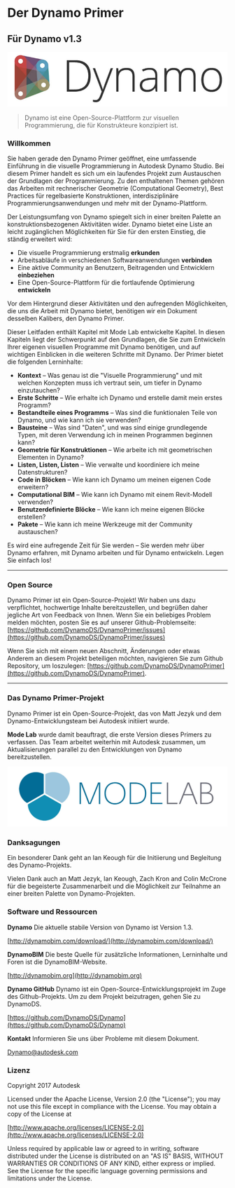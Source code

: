 

# Der Dynamo Primer

## Für Dynamo v1.3

![Dynamo-Logo](images/dynamo_logo_dark-trim.jpg)

> Dynamo ist eine Open-Source-Plattform zur visuellen Programmierung, die für Konstrukteure konzipiert ist.

### Willkommen

Sie haben gerade den Dynamo Primer geöffnet, eine umfassende Einführung in die visuelle Programmierung in Autodesk Dynamo Studio. Bei diesem Primer handelt es sich um ein laufendes Projekt zum Austauschen der Grundlagen der Programmierung. Zu den enthaltenen Themen gehören das Arbeiten mit rechnerischer Geometrie (Computational Geometry), Best Practices für regelbasierte Konstruktionen, interdisziplinäre Programmierungsanwendungen und mehr mit der Dynamo-Plattform.

Der Leistungsumfang von Dynamo spiegelt sich in einer breiten Palette an konstruktionsbezogenen Aktivitäten wider. Dynamo bietet eine Liste an leicht zugänglichen Möglichkeiten für Sie für den ersten Einstieg, die ständig erweitert wird:

* Die visuelle Programmierung erstmalig **erkunden**
* Arbeitsabläufe in verschiedenen Softwareanwendungen **verbinden**
* Eine aktive Community an Benutzern, Beitragenden und Entwicklern **einbeziehen**
* Eine Open-Source-Plattform für die fortlaufende Optimierung **entwickeln**

Vor dem Hintergrund dieser Aktivitäten und den aufregenden Möglichkeiten, die uns die Arbeit mit Dynamo bietet, benötigen wir ein Dokument desselben Kalibers, den Dynamo Primer.

Dieser Leitfaden enthält Kapitel mit Mode Lab entwickelte Kapitel. In diesen Kapiteln liegt der Schwerpunkt auf den Grundlagen, die Sie zum Entwickeln Ihrer eigenen visuellen Programme mit Dynamo benötigen, und auf wichtigen Einblicken in die weiteren Schritte mit Dynamo. Der Primer bietet die folgenden Lerninhalte:

* **Kontext** – Was genau ist die "Visuelle Programmierung" und mit welchen Konzepten muss ich vertraut sein, um tiefer in Dynamo einzutauchen?
* **Erste Schritte** – Wie erhalte ich Dynamo und erstelle damit mein erstes Programm?
* **Bestandteile eines Programms** – Was sind die funktionalen Teile von Dynamo, und wie kann ich sie verwenden?
* **Bausteine** – Was sind "Daten", und was sind einige grundlegende Typen, mit deren Verwendung ich in meinen Programmen beginnen kann?
* **Geometrie für Konstruktionen** – Wie arbeite ich mit geometrischen Elementen in Dynamo?
* **Listen, Listen, Listen** – Wie verwalte und koordiniere ich meine Datenstrukturen?
* **Code in Blöcken** – Wie kann ich Dynamo um meinen eigenen Code erweitern?
* **Computational BIM** – Wie kann ich Dynamo mit einem Revit-Modell verwenden?
* **Benutzerdefinierte Blöcke** – Wie kann ich meine eigenen Blöcke erstellen?
* **Pakete** – Wie kann ich meine Werkzeuge mit der Community austauschen?

Es wird eine aufregende Zeit für Sie werden – Sie werden mehr über Dynamo erfahren, mit Dynamo arbeiten und für Dynamo entwickeln. Legen Sie einfach los!

---

### Open Source

Dynamo Primer ist ein Open-Source-Projekt! Wir haben uns dazu verpflichtet, hochwertige Inhalte bereitzustellen, und begrüßen daher jegliche Art von Feedback von Ihnen. Wenn Sie ein beliebiges Problem melden möchten, posten Sie es auf unserer Github-Problemseite: [https://github.com/DynamoDS/DynamoPrimer/issues](https://github.com/DynamoDS/DynamoPrimer/issues)

Wenn Sie sich mit einem neuen Abschnitt, Änderungen oder etwas Anderem an diesem Projekt beteiligen möchten, navigieren Sie zum Github Repository, um loszulegen: [https://github.com/DynamoDS/DynamoPrimer](https://github.com/DynamoDS/DynamoPrimer).

---

### Das Dynamo Primer-Projekt

Dynamo Primer ist ein Open-Source-Projekt, das von Matt Jezyk und dem Dynamo-Entwicklungsteam bei Autodesk initiiert wurde.

**Mode Lab** wurde damit beauftragt, die erste Version dieses Primers zu verfassen. Das Team arbeitet weiterhin mit Autodesk zusammen, um Aktualisierungen parallel zu den Entwicklungen von Dynamo bereitzustellen.

[![](images/MODELAB_Logo.jpg)](http://modelab.is)

### Danksagungen

Ein besonderer Dank geht an Ian Keough für die Initiierung und Begleitung des Dynamo-Projekts.

Vielen Dank auch an Matt Jezyk, Ian Keough, Zach Kron and Colin McCrone für die begeisterte Zusammenarbeit und die Möglichkeit zur Teilnahme an einer breiten Palette von Dynamo-Projekten.

### Software und Ressourcen

**Dynamo** Die aktuelle stabile Version von Dynamo ist Version 1.3.

[http://dynamobim.com/download/](http://dynamobim.com/download/)

**DynamoBIM** Die beste Quelle für zusätzliche Informationen, Lerninhalte und Foren ist die DynamoBIM-Website.

[http://dynamobim.org](http://dynamobim.org)

**Dynamo GitHub** Dynamo ist ein Open-Source-Entwicklungsprojekt im Zuge des Github-Projekts. Um zu dem Projekt beizutragen, gehen Sie zu DynamoDS.

[https://github.com/DynamoDS/Dynamo](https://github.com/DynamoDS/Dynamo)

**Kontakt** Informieren Sie uns über Probleme mit diesem Dokument.

Dynamo@autodesk.com

### Lizenz

Copyright 2017 Autodesk

Licensed under the Apache License, Version 2.0 (the "License"); you may not use this file except in compliance with the License. You may obtain a copy of the License at

[http://www.apache.org/licenses/LICENSE-2.0](http://www.apache.org/licenses/LICENSE-2.0)

Unless required by applicable law or agreed to in writing, software distributed under the License is distributed on an "AS IS" BASIS, WITHOUT WARRANTIES OR CONDITIONS OF ANY KIND, either express or implied. See the License for the specific language governing permissions and limitations under the License.

